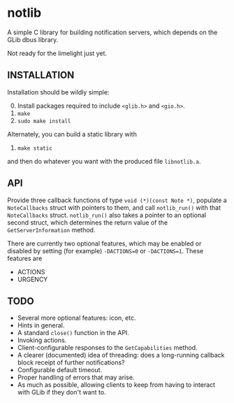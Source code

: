 # notlib

A simple C library for building notification servers, which depends on the GLib dbus library.

Not ready for the limelight just yet.

## INSTALLATION

Installation should be wildly simple:

0. Install packages required to include `<glib.h>` and `<gio.h>`.
1. `make`
2. `sudo make install`

Alternately, you can build a static library with

1. `make static`

and then do whatever you want with the produced file `libnotlib.a`.

## API

Provide three callback functions of type `void (*)(const Note *)`, populate a `NoteCallbacks` struct with pointers to them, and call `notlib_run()` with that `NoteCallbacks` struct.  `notlib_run()` also takes a pointer to an optional second struct, which determines the return value of the `GetServerInformation` method.

There are currently two optional features, which may be enabled or disabled by setting (for example) `-DACTIONS=0` or `-DACTIONS=1`.  These features are

 - ACTIONS
 - URGENCY

## TODO

 - Several more optional features: icon, etc.
 - Hints in general.
 - A standard `close()` function in the API.
 - Invoking actions.
 - Client-configurable responses to the `GetCapabilities` method.
 - A clearer (documented) idea of threading: does a long-running callback block receipt of further notifications?
 - Configurable default timeout.
 - Proper handling of errors that may arise.
 - As much as possible, allowing clients to keep from having to interact with GLib if they don't want to.
